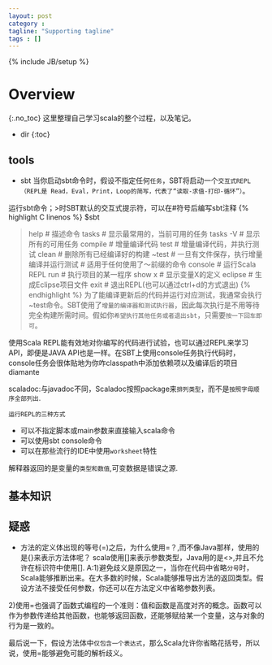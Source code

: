 ```yaml
---
layout: post
category :
tagline: "Supporting tagline"
tags : []
---
```

{% include JB/setup %}

# Overview
{:.no_toc}
这里整理自己学习scala的整个过程，以及笔记。

* dir
{:toc}

## tools

 + sbt
 当你启动sbt命令时，假设不指定任何`任务`，SBT将启动一个`交互式REPL（REPL是 Read，Eval，Print，Loop的简写，代表了“读取-求值-打印-循环”）`。

 运行sbt命令；>时SBT默认的交互式提示符，可以在#符号后编写sbt注释
{% highlight C linenos %}
$sbt
>help				# 描述命令
>tasks				# 显示最常用的，当前可用的任务
>tasks -V			# 显示所有的可用任务
>compile			# 增量编译代码
>test				# 增量编译代码，并执行测试
>clean				# 删除所有已经编译好的构建
>~test				# 一旦有文件保存，执行增量编译并运行测试
					# 适用于任何使用了～前缀的命令
>console			# 运行Scala REPL
>run				# 执行项目的某一程序
>show x				# 显示变量X的定义
>eclipse			# 生成Eclipse项目文件
>exit				# 退出REPL(也可以通过ctrl+d的方式退出)
{% endhighlight %}
为了能编译更新后的代码并运行对应测试，我通常会执行~test命令。SBT使用了`增量的编译器和测试执行器`，因此每次执行是不用等待完全构建所需时间。假如你`希望执行其他任务或者退出sbt`，只需要`按一下回车即可`。

使用Scala REPL能有效地对你编写的代码进行试验，也可以通过REPL来学习API，即便是JAVA API也是一样。在SBT上使用console任务执行代码时，console任务会很体贴地为你咋classpath中添加依赖项以及编译后的项目diamante

scaladoc:与javadoc不同，Scaladoc按照package来`排列类型`，而不是`按照字母顺序全部列出`.

`运行REPL的三种方式`
 + 可以不指定脚本或main参数来直接输入scala命令
 + 可以使用sbt console命令
 + 可以在那些流行的IDE中使用`worksheet`特性

解释器返回的是变量的`类型和数值`,可变数据是错误之源.

## 基本知识

##




## 疑惑
 + 方法的定义体出现的等号(=)之后，为什么使用=？,而不像Java那样，使用的是{}来表示方法体呢？
 scala使用[]来表示参数类型，Java用的是<>,并且不允许在标识符中使用[].
 A:1)避免歧义是原因之一，当你在代码中省略`分号`时，Scala能够推断出来。在大多数的时候，Scala能够推导出方法的返回类型。假设方法不接受任何参数，你还可以在方法定义中省略参数列表。

  2)使用=也强调了函数式编程的一个准则：值和函数是高度对齐的概念。函数可以作为参数传递给其他函数，也能够返回函数，还能够赋给某一个变量，这与对象的行为是一致的。

  最后说一下，假设方法体中`仅包含一个表达式`，那么Scala允许你省略花括号，所以说，使用=能够避免可能的解析歧义。
